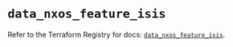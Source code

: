 # `data_nxos_feature_isis`

Refer to the Terraform Registry for docs: [`data_nxos_feature_isis`](https://registry.terraform.io/providers/ciscodevnet/nxos/0.5.10/docs/data-sources/feature_isis).
